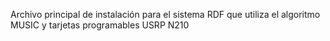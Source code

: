 Archivo principal de instalación para el sistema RDF que utiliza el algoritmo MUSIC y tarjetas programables USRP N210

